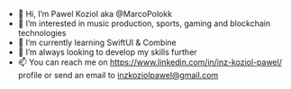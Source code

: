 - 👋 Hi, I’m Pawel Koziol aka @MarcoPolokk
- 👀 I’m interested in music production, sports, gaming and blockchain technologies
- 🌱 I’m currently learning SwiftUI & Combine
- 💞️ I’m always looking to develop my skills further
- 📫 You can reach me on https://www.linkedin.com/in/inz-koziol-pawel/ profile or send an email to inzkoziolpawel@gmail.com

<!---
MarcoPolokk/MarcoPolokk is a ✨ special ✨ repository because its `README.md` (this file) appears on your GitHub profile.
You can click the Preview link to take a look at your changes.
--->
